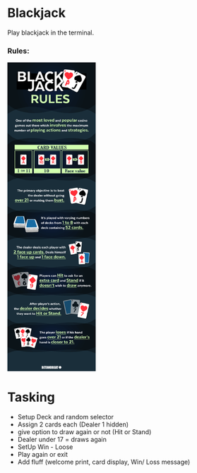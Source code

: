 # Blackjack
Play blackjack in the terminal.

### Rules:

<img src="game/material/blackjack-rules.png" alt="black jack rules explained" width="200" height="700" />


# Tasking
- Setup Deck and random selector
- Assign 2 cards each (Dealer 1 hidden)
- give option to draw again or not (Hit or Stand) 
- Dealer under 17 = draws again
- SetUp Win - Loose
- Play again or exit
- Add fluff (welcome print, card display, Win/ Loss message)
